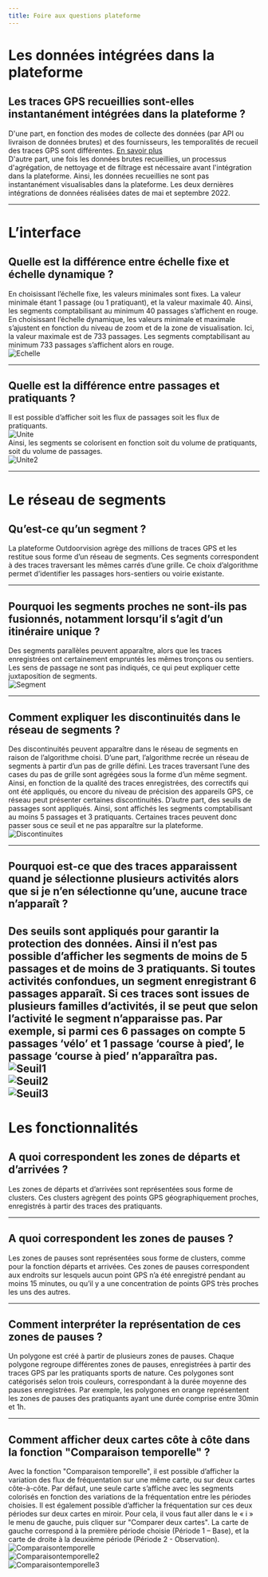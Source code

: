```yaml
---
title: Foire aux questions plateforme
---
```


# Les données intégrées dans la plateforme

## Les traces GPS recueillies sont-elles instantanément intégrées dans la plateforme ?
D'une part, en fonction des modes de collecte des données (par API ou livraison de données brutes) et des fournisseurs, les temporalités de recueil des traces GPS sont différentes. [En savoir plus](/partenaires) <br>
D'autre part, une fois les données brutes recueillies, un processus d'agrégation, de nettoyage et de filtrage est nécessaire avant l'intégration dans la plateforme. 
Ainsi, les données recueillies ne sont pas instantanément visualisables dans la plateforme. Les deux dernières intégrations de données réalisées dates de mai et septembre 2022.

---

# L’interface

## Quelle est la différence entre échelle fixe et échelle dynamique ?
En choisissant l’échelle fixe, les valeurs minimales sont fixes. La valeur minimale étant 1 passage (ou 1 pratiquant), et la valeur maximale 40. Ainsi, les segments comptabilisant au minimum 40 passages s’affichent en rouge. En choisissant l’échelle dynamique, les valeurs minimale et maximale s’ajustent en fonction du niveau de zoom et de la zone de visualisation. Ici, la valeur maximale est de 733 passages. Les segments comptabilisant au minimum 733 passages s’affichent alors en rouge. <br>
![Echelle](/medias/faq-plateforme/Echelle.jpg) <br>

---

## Quelle est la différence entre passages et pratiquants ? 
Il est possible d’afficher soit les flux de passages soit les flux de pratiquants. <br>
![Unite](/medias/faq-plateforme/Unite.jpg) <br>
Ainsi, les segments se colorisent en fonction soit du volume de pratiquants, soit du volume de passages. <br>
![Unite2](/medias/faq-plateforme/Unite2.jpg) <br>

---

# Le réseau de segments

## Qu’est-ce qu’un segment ?
La plateforme Outdoorvision agrège des millions de traces GPS et les restitue sous forme d’un réseau de segments. Ces segments correspondent à des traces traversant les mêmes carrés d’une grille. Ce choix d’algorithme permet d’identifier les passages hors-sentiers ou voirie existante. 

---

## Pourquoi les segments proches ne sont-ils pas fusionnés, notamment lorsqu’il s’agit d’un itinéraire unique ?
Des segments parallèles peuvent apparaître, alors que les traces enregistrées ont certainement empruntés les mêmes tronçons ou sentiers. Les sens de passage ne sont pas indiqués, ce qui peut expliquer cette juxtaposition de segments. <br>
![Segment](/medias/faq-plateforme/Segments.jpg) <br>

---

## Comment expliquer les discontinuités dans le réseau de segments ?
Des discontinuités peuvent apparaître dans le réseau de segments en raison de l’algorithme choisi. D’une part, l’algorithme recrée un réseau de segments à partir d’un pas de grille défini. Les traces traversant l’une des cases du pas de grille sont agrégées sous la forme d’un même segment. Ainsi, en fonction de la qualité des traces enregistrées, des correctifs qui ont été appliqués, ou encore du niveau de précision des appareils GPS, ce réseau peut présenter certaines discontinuités. D’autre part, des seuils de passages sont appliqués. Ainsi, sont affichés les segments comptabilisant au moins 5 passages et 3 pratiquants. Certaines traces peuvent donc passer sous ce seuil et ne pas apparaître sur la plateforme. <br>
![Discontinuites](/medias/faq-plateforme/Discontinuites.jpg) <br>

---

## Pourquoi est-ce que des traces apparaissent quand je sélectionne plusieurs activités alors que si je n’en sélectionne qu’une, aucune trace n’apparaît ?
Des seuils sont appliqués pour garantir la protection des données. Ainsi il n’est pas possible d’afficher les segments de moins de 5 passages et de moins de 3 pratiquants. Si toutes activités confondues, un segment enregistrant 6 passages apparaît. Si ces traces sont issues de plusieurs familles d’activités, il se peut que selon l’activité le segment n’apparaisse pas. Par exemple, si parmi ces 6 passages on compte 5 passages ‘vélo’ et 1 passage ‘course à pied’, le passage ‘course à pied’ n’apparaîtra pas. <br>
![Seuil1](/medias/faq-plateforme/Seuil1.jpg) <br>
![Seuil2](/medias/faq-plateforme/Seuil2.jpg) <br>
![Seuil3](/medias/faq-plateforme/Seuil3.jpg) <br>
---

# Les fonctionnalités

## A quoi correspondent les zones de départs et d’arrivées ?
Les zones de départs et d’arrivées sont représentées sous forme de clusters. Ces clusters agrègent des points GPS géographiquement proches, enregistrés à partir des traces des pratiquants. 

---

## A quoi correspondent les zones de pauses ?
Les zones de pauses sont représentées sous forme de clusters, comme pour la fonction départs et arrivées. Ces zones de pauses correspondent aux endroits sur lesquels aucun point GPS n’a été enregistré pendant au moins 15 minutes, ou qu’il y a une concentration de points GPS très proches les uns des autres. 

---

## Comment interpréter la représentation de ces zones de pauses ?
Un polygone est créé à partir de plusieurs zones de pauses. Chaque polygone regroupe différentes zones de pauses, enregistrées à partir des traces GPS par les pratiquants sports de nature. Ces polygones sont catégorisés selon trois couleurs, correspondant à la durée moyenne des pauses enregistrées. Par exemple, les polygones en orange représentent les zones de pauses des pratiquants ayant une durée comprise entre 30min et 1h.

---

## Comment afficher deux cartes côte à côte dans la fonction "Comparaison temporelle" ?
Avec la fonction "Comparaison temporelle", il est possible d’afficher la variation des flux de fréquentation sur une même carte, ou sur deux cartes côte-à-côte.
Par défaut, une seule carte s’affiche avec les segments colorisés en fonction des variations de la fréquentation entre les périodes choisies. Il est également possible d’afficher la fréquentation sur ces deux périodes sur deux cartes en miroir. Pour cela, il vous faut aller dans le « i » le menu de gauche, puis cliquer sur "Comparer deux cartes". La carte de gauche correspond à la première période choisie (Période 1 – Base), et la carte de droite à la deuxième période (Période 2 - Observation). <br>
![Comparaisontemporelle](/medias/faqp-lateforme/Comparaisontemporelle.jpg) <br>
![Comparaisontemporelle2](/medias/faqp-lateforme/Comparaisontemporelle2.jpg) <br>
![Comparaisontemporelle3](/medias/faqp-lateforme/Comparaisontemporelle3.jpg) <br>
